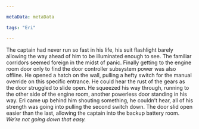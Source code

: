 ```yaml
---

metaData: metaData

tags: "Eri"

---
```


The captain had never run so fast in his life, his suit flashlight barely allowing the way ahead of him to be illuminated enough to see. The familiar corridors seemed foreign in the midst of panic. Finally getting to the engine room door only to find the door controller subsystem power was also offline. He opened a hatch on the wall, pulling a hefty switch for the manual override on this specific entrance. He could hear the rust of the gears as the door struggled to slide open. He squeezed his way through, running to the other side of the engine room, another powerless door standing in his way. Eri came up behind him shouting something, he couldn’t hear, all of his strength was going into pulling the second switch down. The door slid open easier than the last, allowing the captain into the backup battery room. *We’re not going down that easy.*